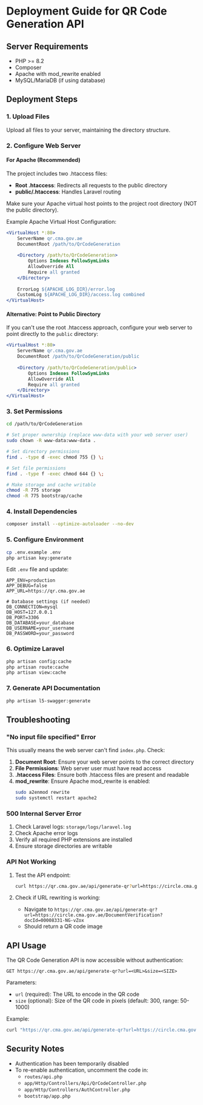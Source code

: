 # Deployment Guide for QR Code Generation API

## Server Requirements
- PHP >= 8.2
- Composer
- Apache with mod_rewrite enabled
- MySQL/MariaDB (if using database)

## Deployment Steps

### 1. Upload Files
Upload all files to your server, maintaining the directory structure.

### 2. Configure Web Server

#### For Apache (Recommended)
The project includes two .htaccess files:

- **Root .htaccess**: Redirects all requests to the public directory
- **public/.htaccess**: Handles Laravel routing

Make sure your Apache virtual host points to the project root directory (NOT the public directory).

Example Apache Virtual Host Configuration:
```apache
<VirtualHost *:80>
    ServerName qr.cma.gov.ae
    DocumentRoot /path/to/QrCodeGeneration
    
    <Directory /path/to/QrCodeGeneration>
        Options Indexes FollowSymLinks
        AllowOverride All
        Require all granted
    </Directory>
    
    ErrorLog ${APACHE_LOG_DIR}/error.log
    CustomLog ${APACHE_LOG_DIR}/access.log combined
</VirtualHost>
```

#### Alternative: Point to Public Directory
If you can't use the root .htaccess approach, configure your web server to point directly to the `public` directory:

```apache
<VirtualHost *:80>
    ServerName qr.cma.gov.ae
    DocumentRoot /path/to/QrCodeGeneration/public
    
    <Directory /path/to/QrCodeGeneration/public>
        Options Indexes FollowSymLinks
        AllowOverride All
        Require all granted
    </Directory>
</VirtualHost>
```

### 3. Set Permissions
```bash
cd /path/to/QrCodeGeneration

# Set proper ownership (replace www-data with your web server user)
sudo chown -R www-data:www-data .

# Set directory permissions
find . -type d -exec chmod 755 {} \;

# Set file permissions
find . -type f -exec chmod 644 {} \;

# Make storage and cache writable
chmod -R 775 storage
chmod -R 775 bootstrap/cache
```

### 4. Install Dependencies
```bash
composer install --optimize-autoloader --no-dev
```

### 5. Configure Environment
```bash
cp .env.example .env
php artisan key:generate
```

Edit `.env` file and update:
```env
APP_ENV=production
APP_DEBUG=false
APP_URL=https://qr.cma.gov.ae

# Database settings (if needed)
DB_CONNECTION=mysql
DB_HOST=127.0.0.1
DB_PORT=3306
DB_DATABASE=your_database
DB_USERNAME=your_username
DB_PASSWORD=your_password
```

### 6. Optimize Laravel
```bash
php artisan config:cache
php artisan route:cache
php artisan view:cache
```

### 7. Generate API Documentation
```bash
php artisan l5-swagger:generate
```

## Troubleshooting

### "No input file specified" Error
This usually means the web server can't find `index.php`. Check:

1. **Document Root**: Ensure your web server points to the correct directory
2. **File Permissions**: Web server user must have read access
3. **.htaccess Files**: Ensure both .htaccess files are present and readable
4. **mod_rewrite**: Ensure Apache mod_rewrite is enabled:
   ```bash
   sudo a2enmod rewrite
   sudo systemctl restart apache2
   ```

### 500 Internal Server Error
1. Check Laravel logs: `storage/logs/laravel.log`
2. Check Apache error logs
3. Verify all required PHP extensions are installed
4. Ensure storage directories are writable

### API Not Working
1. Test the API endpoint:
   ```bash
   curl https://qr.cma.gov.ae/api/generate-qr?url=https://circle.cma.gov.ae/DocumentVerification?docId=00008331-NG-vZox
   ```

2. Check if URL rewriting is working:
   - Navigate to `https://qr.cma.gov.ae/api/generate-qr?url=https://circle.cma.gov.ae/DocumentVerification?docId=00008331-NG-vZox`
   - Should return a QR code image

## API Usage

The QR Code Generation API is now accessible without authentication:

```
GET https://qr.cma.gov.ae/api/generate-qr?url=<URL>&size=<SIZE>
```

Parameters:
- `url` (required): The URL to encode in the QR code
- `size` (optional): Size of the QR code in pixels (default: 300, range: 50-1000)

Example:
```bash
curl "https://qr.cma.gov.ae/api/generate-qr?url=https://circle.cma.gov.ae/DocumentVerification?docId=00008331-NG-vZox&size=100" --output qr.png
```

## Security Notes
- Authentication has been temporarily disabled
- To re-enable authentication, uncomment the code in:
  - `routes/api.php`
  - `app/Http/Controllers/Api/QrCodeController.php`
  - `app/Http/Controllers/AuthController.php`
  - `bootstrap/app.php`